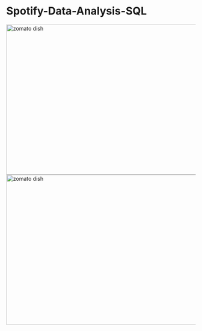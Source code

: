 # Spotify-Data-Analysis-SQL

<img src="https://cdn.dribbble.com/users/2284480/screenshots/15988331/media/9335cd177db6913a8059ffc9d0c20e11.gif" alt="zomato dish" width="1000" height="400">
<img src="https://images.squarespace-cdn.com/content/v1/55411d6ee4b0269a2d7868b9/1552080783827-OHJZT43BX5JSK7UCZ0ZK/Spotify.gif?format=1000w" alt="zomato dish" width="1000" height="400">



